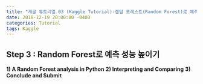 ```yaml
---
title: "캐글 튜토리얼 03 (Kaggle Tutorial)-랜덤 포레스트(Random Forest)로 예측 성능 높이기"
date: 2018-12-19 20:00:00 -0400
categories: Tutorial
tags: Kaggle
---
```

## Step 3 : Random Forest로 예측 성능 높이기
**1) A Random Forest analysis in Python**
**2) Interpreting and Comparing**
**3) Conclude and Submit**
